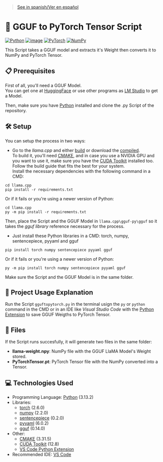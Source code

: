 > [See in spanish/Ver en español](https://github.com/LuisMiSanVe/template-repos/blob/main/README.es.md)
# 💾 GGUF to PyTorch Tensor Script
[![Python](https://img.shields.io/badge/python-3670A0?style=for-the-badge&logo=python&logoColor=ffdd54)](https://www.python.org/)
[![image](https://img.shields.io/badge/Visual_Studio_Code-0078D4?style=for-the-badge&logo=visual%20studio%20code&logoColor=white)](https://code.visualstudio.com/)
[![PyTorch](https://img.shields.io/badge/PyTorch-%23EE4C2C.svg?style=for-the-badge&logo=PyTorch&logoColor=white)](https://pytorch.org/)
[![NumPy](https://img.shields.io/badge/numpy-%23013243.svg?style=for-the-badge&logo=numpy&logoColor=white)]()

This Script takes a GGUF model and extracts it's Weight then converts it to NumPy and PyTorch Tensor.

## 📋 Prerequisites
First of all, you'll need a GGUF Model.\
You can get one at [HuggingFace](https://huggingface.co/) or use other programs as [LM Studio](https://lmstudio.ai/) to get a Model.

Then, make sure you have [Python](https://www.python.org/) installed and clone the .py Script of the repository.

## 🛠️ Setup
You can setup the process in two ways:
- Go to the *llama.cpp* and either [build](https://github.com/ggerganov/llama.cpp/blob/master/docs/build.md) or download the [compiled](https://github.com/ggerganov/llama.cpp/releases).\
  To build it, you'll need [CMAKE](https://cmake.org/), and in case you use a NVIDIA GPU and you want to use it, make sure you have the [CUDA Toolkit](https://developer.nvidia.com/cuda-toolkit) installed too.
  Follow the build guide that fits the best for your system.\
  Install the necessary dependencies with the following command in a CMD:
```
cd llama.cpp
pip install -r requirements.txt
```
Or if it fails or you're using a newer version of Python:
```
cd llama.cpp
py -m pip install -r requirements.txt
``` 
Then, place the Script and the GGUF Model in `llama.cpp\gguf-py\gguf` so it takes the *gguf library* reference necessary for the process.

- Just install these Python libraries in a CMD: torch, numpy, sentencepiece, pyyaml and gguf
```
pip install torch numpy sentencepiece pyyaml gguf
```
Or if it fails or you're using a newer version of Python:
```
py -m pip install torch numpy sentencepiece pyyaml gguf
``` 
Make sure the Script and the GGUF Model is in the same folder.
## 🚀 Project Usage Explanation
Run the Script `gguftopytorch.py` in the terminal usign the `py` or `python` command in the CMD or in an IDE like *Visual Studio Code* with the [Python Extension](https://marketplace.visualstudio.com/items?itemName=ms-python.python) to save GGUF Weigths to PyTorch Tensor.

## 📂 Files
If the Script runs succesfully, it will generate two files in the same folder:
- <b>llama-weight.npy</b>: NumPy file with the GGUF LlaMA Model's Weight stored. 
- <b>PyTorchTensor.pt</b>: PyTorch Tensor file with the NumPy converted into a Tensor.

## 💻 Technologies Used
- Programming Language: [Python](https://www.python.org/) (3.13.2)
- Libraries:
  - [torch](https://pypi.org/project/torch/) (2.6.0)
  - [numpy](https://numpy.org/) (2.2.0)
  - [sentencepiece](https://pypi.org/project/sentencepiece/) (0.2.0)
  - [pyyaml](https://pypi.org/project/PyYAML/) (6.0.2)
  - [gguf](https://pypi.org/project/gguf/) (0.14.0)
- Other:
  - [CMAKE](https://cmake.org/) (3.31.5)
  - [CUDA Toolkit](https://developer.nvidia.com/cuda-toolkit) (12.8)
  - [VS Code Python Extension](https://marketplace.visualstudio.com/items?itemName=ms-python.python)
- Recommended IDE: [VS Code](https://code.visualstudio.com/)
